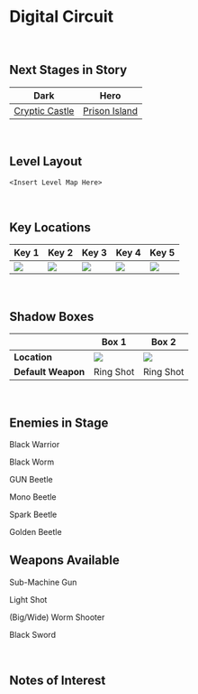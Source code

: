 # Digital Circuit

<br />

## Next Stages in Story
|Dark|Hero|
|--|--|
|[Cryptic Castle](../CrypticCastle)|[Prison Island](../PrisonIsland)|

<br />

## Level Layout
```
<Insert Level Map Here>
```

<br />

## Key Locations
|Key 1|Key 2|Key 3|Key 4|Key 5|
|--|--|--|--|--|
|[ ![](../img/DigitalCircuit/DigitalCircuit-Key1.png) ](../img/DigitalCircuit/DigitalCircuit-Key1.png)|[ ![](../img/DigitalCircuit/DigitalCircuit-Key2.png) ](../img/DigitalCircuit/DigitalCircuit-Key2.png)|[ ![](../img/DigitalCircuit/DigitalCircuit-Key3.png) ](../img/DigitalCircuit/DigitalCircuit-Key3.png)|[ ![](../img/DigitalCircuit/DigitalCircuit-Key4.png) ](../img/DigitalCircuit/DigitalCircuit-Key4.png)|[ ![](../img/DigitalCircuit/DigitalCircuit-Key5.png) ](../img/DigitalCircuit/DigitalCircuit-Key5.png)|

<br />

## Shadow Boxes
| |Box 1|Box 2|
|-|-|-|
|__Location__|[ ![](../img/DigitalCircuit/DigitalCircuit-SpecialWeaponsContainer1.png) ](../img/DigitalCircuit/DigitalCircuit-SpecialWeaponsContainer1.png)|[ ![](../img/DigitalCircuit/DigitalCircuit-SpecialWeaponsContainer2.png) ](../img/DigitalCircuit/DigitalCircuit-SpecialWeaponsContainer2.png)|
|__Default Weapon__|Ring Shot|Ring Shot|

<br />

## Enemies in Stage
Black Warrior 

Black Worm

GUN Beetle 

Mono Beetle

Spark Beetle

Golden Beetle
<br />

## Weapons Available
Sub-Machine Gun

Light Shot

(Big/Wide) Worm Shooter

Black Sword

<br />

## Notes of Interest

<br />
